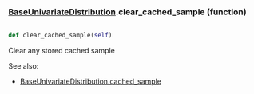 ### [BaseUnivariateDistribution](BaseUnivariateDistribution.md).clear_cached_sample (function)


```py

def clear_cached_sample(self)

```



Clear any stored cached sample

See also:

* [BaseUnivariateDistribution.cached_sample](BaseUnivariateDistribution.cached_sample.md)

